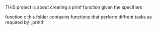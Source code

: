 THIS project is about creating a prinf function given the specifiers

function.c
this folder contasins functions that perform diffrent tasks as required by _printf

